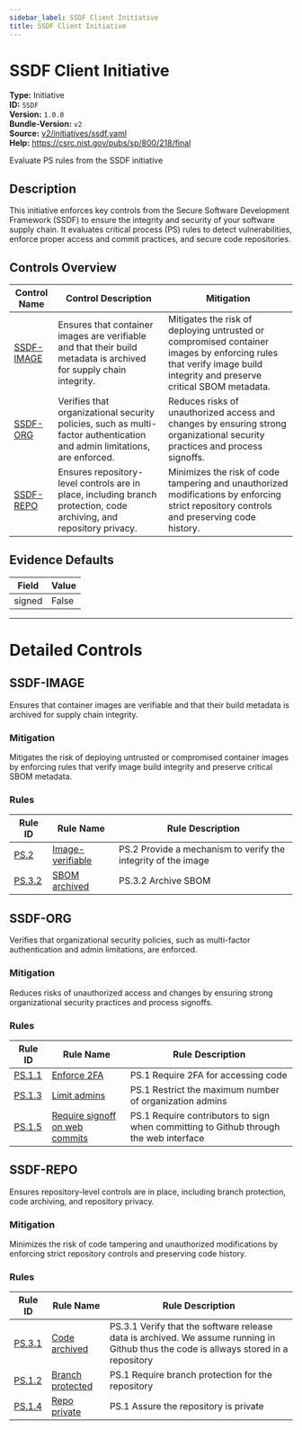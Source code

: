 ```yaml
---
sidebar_label: SSDF Client Initiative
title: SSDF Client Initiative
---  
```

# SSDF Client Initiative  
**Type:** Initiative  
**ID:** `SSDF`  
**Version:** `1.0.0`  
**Bundle-Version:** `v2`  
**Source:** [v2/initiatives/ssdf.yaml](https://github.com/scribe-public/sample-policies/blob/main/v2/initiatives/ssdf.yaml)  
**Help:** https://csrc.nist.gov/pubs/sp/800/218/final  

Evaluate PS rules from the SSDF initiative

## **Description**

This initiative enforces key controls from the Secure Software Development Framework (SSDF) to ensure  the integrity and security of your software supply chain. It evaluates critical process (PS) rules  to detect vulnerabilities, enforce proper access and commit practices, and secure code repositories.

## Controls Overview

| Control Name | Control Description | Mitigation |
|--------------|---------------------|------------|
| [SSDF-IMAGE](#ssdf-image) | Ensures that container images are verifiable and that their build metadata is archived for supply chain integrity. | Mitigates the risk of deploying untrusted or compromised container images by enforcing rules  that verify image build integrity and preserve critical SBOM metadata. |
| [SSDF-ORG](#ssdf-org) | Verifies that organizational security policies, such as multi-factor authentication and admin limitations, are enforced. | Reduces risks of unauthorized access and changes by ensuring strong organizational security practices  and process signoffs. |
| [SSDF-REPO](#ssdf-repo) | Ensures repository-level controls are in place, including branch protection, code archiving, and repository privacy. | Minimizes the risk of code tampering and unauthorized modifications by enforcing strict repository controls  and preserving code history. |

## Evidence Defaults

| Field | Value |
|-------|-------|
| signed | False |

---

# Detailed Controls

## SSDF-IMAGE

Ensures that container images are verifiable and that their build metadata is archived for supply chain integrity.


### Mitigation  
Mitigates the risk of deploying untrusted or compromised container images by enforcing rules  that verify image build integrity and preserve critical SBOM metadata.

### Rules

| Rule ID | Rule Name | Rule Description |
|---------|-----------|------------------|
| [PS.2](https://deploy-preview-299--scribe-security.netlify.app/docs/configuration/initiatives/rules/ssdf/ps-2-image-verifiable) | [Image-verifiable](rules/ssdf/ps-2-image-verifiable.md) | PS.2 Provide a mechanism to verify the integrity of the image |
| [PS.3.2](https://deploy-preview-299--scribe-security.netlify.app/docs/configuration/initiatives/rules/ssdf/ps-3.2-archived-sbo) | [SBOM archived](rules/ssdf/ps-3.2-archived-sbom.md) | PS.3.2 Archive SBOM |

## SSDF-ORG

Verifies that organizational security policies, such as multi-factor authentication and admin limitations, are enforced.


### Mitigation  
Reduces risks of unauthorized access and changes by ensuring strong organizational security practices  and process signoffs.

### Rules

| Rule ID | Rule Name | Rule Description |
|---------|-----------|------------------|
| [PS.1.1](https://deploy-preview-299--scribe-security.netlify.app/docs/configuration/initiatives/rules/ssdf/ps-1-2fa) | [Enforce 2FA](rules/ssdf/ps-1-2fa.md) | PS.1 Require 2FA for accessing code |
| [PS.1.3](https://deploy-preview-299--scribe-security.netlify.app/docs/configuration/initiatives/rules/ssdf/ps-1-limit-admins) | [Limit admins](rules/ssdf/ps-1-limit-admins.md) | PS.1 Restrict the maximum number of organization admins |
| [PS.1.5](https://deploy-preview-299--scribe-security.netlify.app/docs/configuration/initiatives/rules/ssdf/ps-1-web-commit-signoff) | [Require signoff on web commits](rules/ssdf/ps-1-web-commit-signoff.md) | PS.1 Require contributors to sign when committing to Github through the web interface |

## SSDF-REPO

Ensures repository-level controls are in place, including branch protection, code archiving, and repository privacy.


### Mitigation  
Minimizes the risk of code tampering and unauthorized modifications by enforcing strict repository controls  and preserving code history.

### Rules

| Rule ID | Rule Name | Rule Description |
|---------|-----------|------------------|
| [PS.3.1](https://deploy-preview-299--scribe-security.netlify.app/docs/configuration/initiatives/rules/ssdf/ps-3.1-code-archive) | [Code archived](rules/ssdf/ps-3.1-code-archived.md) | PS.3.1 Verify that the software release data is archived. We assume running in Github thus the code is allways stored in a repository |
| [PS.1.2](https://deploy-preview-299--scribe-security.netlify.app/docs/configuration/initiatives/rules/ssdf/ps-1-branch-protection) | [Branch protected](rules/ssdf/ps-1-branch-protection.md) | PS.1 Require branch protection for the repository |
| [PS.1.4](https://deploy-preview-299--scribe-security.netlify.app/docs/configuration/initiatives/rules/ssdf/ps-1-repo-private) | [Repo private](rules/ssdf/ps-1-repo-private.md) | PS.1 Assure the repository is private |
